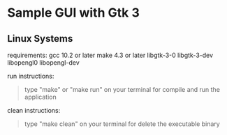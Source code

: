 # Sample GUI with Gtk 3

## Linux Systems

requirements:
	gcc 10.2 or later
	make 4.3 or later
	libgtk-3-0
	libgtk-3-dev
	libopengl0
	libopengl-dev

run instructions:
> type "make" or "make run" on your terminal for compile and run the application

clean instructions:
> type "make clean" on your terminal for delete the executable binary
